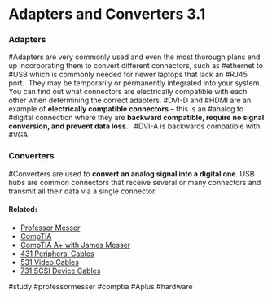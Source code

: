 # Adapters and Converters 3.1

### Adapters

#Adapters are very commonly used and even the most thorough plans end up incorporating them to convert different connectors, such as #ethernet to #USB which is commonly needed for newer laptops that lack an #RJ45 port.  They may be temporarily or permanently integrated into your system.  You can find out what connectors are electrically compatible with each other when determining the correct adapters. #DVI-D and #HDMI are an example of **electrically compatible connectors** – this is an #analog to #digital connection where they are **backward compatible, require no signal conversion, and prevent data loss**.   #DVI-A is backwards compatible with #VGA. 

### Converters

#Converters are used to **convert an analog signal into a digital one**. USB hubs are common connectors that receive several or many connectors and transmit all their data via a single connector.

#### Related:

- [Professor Messer](https://www.professormesser.com/free-a-plus-training/220-1101/220-1101-video/adapters-and-converters-220-1101/ "Professor Messer A+ Guide")
- [CompTIA](https://www.comptia.org/ "CompTIA Homepage")
- [CompTIA A+ with James Messer](CompTIA%20A+%20with%20James%20Messer.md)
- [431 Peripheral Cables](431%20Peripheral%20Cables.md)
- [531 Video Cables](531%20Video%20Cables.md)
- [731 SCSI Device Cables](731%20SCSI%20Device%20Cables.md)

#study #professormesser #comptia #Aplus #hardware